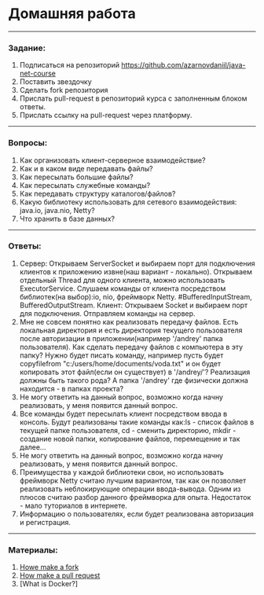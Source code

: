 # Домашняя работа

---

### Задание:

1. Подписаться на репозиторий https://github.com/azarnovdaniil/java-net-course
2. Поставить звездочку 
3. Сделать fork репозитория
4. Прислать pull-request в репозиторий курса с заполненным блоком ответы.
5. Прислать ссылку на pull-request через платформу.

---

### Вопросы:

1. Как организовать клиент-серверное взаимодействие?
2. Как и в каком виде передавать файлы?
3. Как пересылать большие файлы?
4. Как пересылать служебные команды? 
5. Как передавать структуру каталогов/файлов?
6. Какую библиотеку использовать для сетевого взаимодействия: java.io, java.nio, Netty?
7. Что хранить в базе данных?
---

### Ответы:

1. Сервер: Открываем ServerSocket и выбираем порт для подключения клиентов к приложению извне(наш вариант - локально). Открываем отдельный Thread для одного клиента, можно использовать ExecutorService. Слушаем команды от клиента посредством библиотек(на выбор):io, nio, фреймворк Netty. #BufferedInputStream, BufferedOutputStream. 
   Клиент: Открываем Socket и выбираем порт для подключения. Отправляем команды на сервер. 
2. Мне не совсем понятно как реализовать передачу файлов. Есть локальная директория и есть директория текущего пользователя после авторизации в приложении(например '/andrey' папка пользователя). Как сделать передачу файлов с компьютера в эту папку? Нужно будет писать команду, например пусть будет copyfilefrom "c:/users/home/documents/voda.txt" и он будет копировать этот файл(если он существует) в '/andrey/'? Реализация должны быть такого рода? А папка '/andrey' где физически должна находится - в папках проекта?
3. Не могу ответить на данный вопрос, возможно когда начну реализовать, у меня появится данный вопрос.
4. Все команды будет пересылать клиент посредством ввода в консоль. Будут реализованы такие команды как:ls - список файлов в текущей папке пользователя, cd - сменить директорию, mkdir - создание новой папки, копирование файлов, перемещение и так далее...  
5. Не могу ответить на данный вопрос, возможно когда начну реализовать, у меня появится данный вопрос.
6. Преимущества у каждой библиотеки свои, но использовать фреймворк Netty считаю лучшим вариантом, так как он позволяет реализовать неблокирующие операции ввода-вывода. Одним из плюсов считаю разбор данного фреймворка для опыта. Недостаток - мало туториалов в интернете.
7. Информацию о пользователях, если будет реализована авторизация и регистрация.

---

### Материалы:

1. [Howe make a fork](https://docs.github.com/en/github/getting-started-with-github/fork-a-repo)
2. [How make a pull request](https://docs.github.com/en/github/collaborating-with-issues-and-pull-requests/creating-a-pull-request)
3. [What is Docker?]
